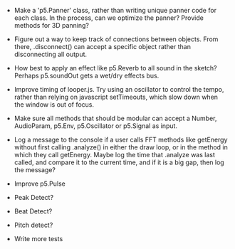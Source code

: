 - Make a 'p5.Panner' class, rather than writing unique panner code for each class. In the process, can we optimize the panner? Provide methods for 3D panning?

- Figure out a way to keep track of connections between objects. From there, .disconnect() can accept a specific object rather than disconnecting all output.

- How best to apply an effect like p5.Reverb to all sound in the sketch? Perhaps p5.soundOut gets a wet/dry effects bus.

- Improve timing of looper.js. Try using an oscillator to control the tempo, rather than relying
on javascript setTimeouts, which slow down when the window is out of focus.

- Make sure all methods that should be modular can accept a Number, AudioParam, p5.Env, p5.Oscillator or p5.Signal as input.

- Log a message to the console if a user calls FFT methods like getEnergy without first calling .analyze() in either the draw loop, or in the method in which they call getEnergy. Maybe log the time that .analyze was last called, and compare it to the current time, and if it is a big gap, then log the message?

- Improve p5.Pulse

- Peak Detect?

- Beat Detect?

- Pitch detect?

- Write more tests
